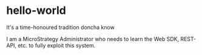 # hello-world
It's a time-honoured tradition doncha know

I am a MicroStrategy Administrator who needs to learn the Web SDK, REST-API, etc. to fully exploit this system.
